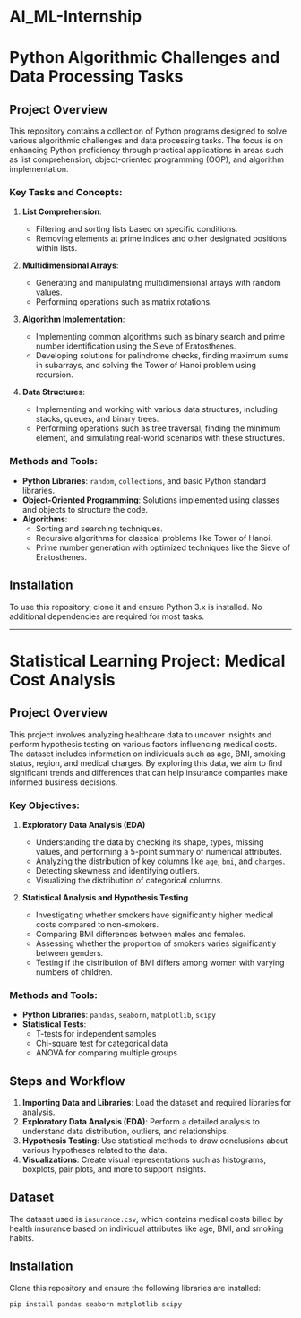 # AI_ML-Internship

# Python Algorithmic Challenges and Data Processing Tasks

## Project Overview
This repository contains a collection of Python programs designed to solve various algorithmic challenges and data processing tasks. The focus is on enhancing Python proficiency through practical applications in areas such as list comprehension, object-oriented programming (OOP), and algorithm implementation.

### Key Tasks and Concepts:
1. **List Comprehension**:
   - Filtering and sorting lists based on specific conditions.
   - Removing elements at prime indices and other designated positions within lists.

2. **Multidimensional Arrays**:
   - Generating and manipulating multidimensional arrays with random values.
   - Performing operations such as matrix rotations.

3. **Algorithm Implementation**:
   - Implementing common algorithms such as binary search and prime number identification using the Sieve of Eratosthenes.
   - Developing solutions for palindrome checks, finding maximum sums in subarrays, and solving the Tower of Hanoi problem using recursion.

4. **Data Structures**:
   - Implementing and working with various data structures, including stacks, queues, and binary trees.
   - Performing operations such as tree traversal, finding the minimum element, and simulating real-world scenarios with these structures.

### Methods and Tools:
- **Python Libraries**: `random`, `collections`, and basic Python standard libraries.
- **Object-Oriented Programming**: Solutions implemented using classes and objects to structure the code.
- **Algorithms**:
  - Sorting and searching techniques.
  - Recursive algorithms for classical problems like Tower of Hanoi.
  - Prime number generation with optimized techniques like the Sieve of Eratosthenes.

## Installation
To use this repository, clone it and ensure Python 3.x is installed. No additional dependencies are required for most tasks.


--------------------------------------------------------------------------------------------------------------------------------------------------------------------------------------------------------------------------------------------------------
# Statistical Learning Project: Medical Cost Analysis

## Project Overview
This project involves analyzing healthcare data to uncover insights and perform hypothesis testing on various factors influencing medical costs. The dataset includes information on individuals such as age, BMI, smoking status, region, and medical charges. By exploring this data, we aim to find significant trends and differences that can help insurance companies make informed business decisions.

### Key Objectives:
1. **Exploratory Data Analysis (EDA)**
   - Understanding the data by checking its shape, types, missing values, and performing a 5-point summary of numerical attributes.
   - Analyzing the distribution of key columns like `age`, `bmi`, and `charges`.
   - Detecting skewness and identifying outliers.
   - Visualizing the distribution of categorical columns.

2. **Statistical Analysis and Hypothesis Testing**
   - Investigating whether smokers have significantly higher medical costs compared to non-smokers.
   - Comparing BMI differences between males and females.
   - Assessing whether the proportion of smokers varies significantly between genders.
   - Testing if the distribution of BMI differs among women with varying numbers of children.

### Methods and Tools:
- **Python Libraries**: `pandas`, `seaborn`, `matplotlib`, `scipy`
- **Statistical Tests**:
  - T-tests for independent samples
  - Chi-square test for categorical data
  - ANOVA for comparing multiple groups

## Steps and Workflow
1. **Importing Data and Libraries**: Load the dataset and required libraries for analysis.
2. **Exploratory Data Analysis (EDA)**: Perform a detailed analysis to understand data distribution, outliers, and relationships.
3. **Hypothesis Testing**: Use statistical methods to draw conclusions about various hypotheses related to the data.
4. **Visualizations**: Create visual representations such as histograms, boxplots, pair plots, and more to support insights.

## Dataset
The dataset used is `insurance.csv`, which contains medical costs billed by health insurance based on individual attributes like age, BMI, and smoking habits.

## Installation
Clone this repository and ensure the following libraries are installed:
```bash
pip install pandas seaborn matplotlib scipy

